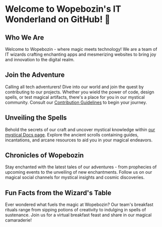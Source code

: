 # Welcome to Wopebozin's IT Wonderland on GitHub! 🚀

## Who We Are
Welcome to Wopebozin - where magic meets technology! We are a team of IT wizards crafting enchanting apps and mesmerizing websites to bring joy and innovation to the digital realm.

## Join the Adventure
Calling all tech adventurers! Dive into our world and join the quest by contributing to our projects. Whether you wield the power of code, design spells, or test magical artifacts, there's a place for you in our mystical community. Consult our [Contribution Guidelines](link-to-guidelines) to begin your journey.

## Unveiling the Spells
Behold the secrets of our craft and uncover mystical knowledge within [our mystical Docs page](link-to-docs). Explore the ancient scrolls containing guides, incantations, and arcane resources to aid you in your magical endeavors.

## Chronicles of Wopebozin
Stay enchanted with the latest tales of our adventures - from prophecies of upcoming events to the unveiling of new enchantments. Follow us on our magical social channels for mystical insights and cosmic discoveries.

## Fun Facts from the Wizard's Table
Ever wondered what fuels the magic at Wopebozin? Our team's breakfast rituals range from sipping potions of creativity to indulging in spells of sustenance. Join us for a virtual breakfast feast and share in our magical camaraderie!
